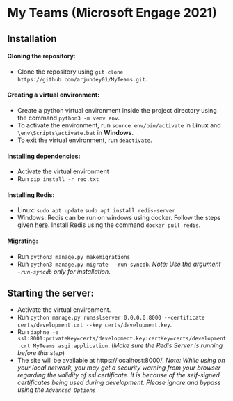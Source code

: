 # My Teams (Microsoft Engage 2021)

## Installation 

#### Cloning the repository:
- Clone the repository using `git clone https://github.com/arjundey01/MyTeams.git`.

#### Creating a virtual environment:
- Create a python virtual environment inside the project directory using the command `python3 -m venv env`.
- To activate the environment, run `source env/bin/activate` in **Linux** and `\env\Scripts\activate.bat` in **Windows**.
- To exit the virtual environment, run `deactivate`.

#### Installing dependencies:
- Activate the virtual environment
- Run `pip install -r req.txt`

#### Installing Redis:
- Linux:
    `sudo apt update`
    `sudo apt install redis-server`
- Windows:
    Redis can be run on windows using docker.
    Follow the steps given [here](https://docs.docker.com/docker-for-windows/install/#install-docker-desktop-on-windows).
    Install Redis using the command `docker pull redis`.


#### Migrating:
- Run `python3 manage.py makemigrations`
- Run `python3 manage.py migrate --run-syncdb`. _Note: Use the argument `--run-syncdb` only for installation_.


## Starting the server:
- Activate the virtual environment.
- Run `python manage.py runsslserver 0.0.0.0:8000 --certificate certs/development.crt --key certs/development.key`.
- Run `daphne -e ssl:8001:privateKey=certs/development.key:certKey=certs/development.crt MyTeams asgi:application`. (_Make sure the Redis Server is running before this step_)
- The site will be available at https://localhost:8000/.
_Note: While using on your local network, you may get a security warning from your browser regarding the validity of ssl certificate. It is because of the self-signed certificates being used during development. Please ignore and bypass using the `Advanced Options`_

